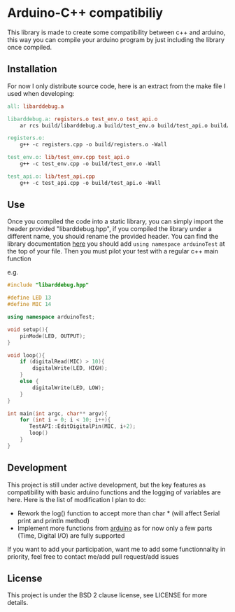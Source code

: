 # Arduino-C++ compatibiliy

This library is made to create some compatibility between c++ and arduino, this way you can compile your arduino program by just including the library once compiled.

## Installation

For now I only distribute source code, here is an extract from the make file I used when developing:

```makefile
all: libarddebug.a

libarddebug.a: registers.o test_env.o test_api.o
	ar rcs build/libarddebug.a build/test_env.o build/test_api.o build/registers.o

registers.o:
	g++ -c registers.cpp -o build/registers.o -Wall

test_env.o: lib/test_env.cpp test_api.o
	g++ -c test_env.cpp -o build/test_env.o -Wall

test_api.o: lib/test_api.cpp
	g++ -c test_api.cpp -o build/test_api.o -Wall
```

## Use

Once you compiled the code into a static library, you can simply import the header provided "libarddebug.hpp", if you compiled the library under a different name, you should rename the provided header. You can find the library documentation [here](https://awing-ding.github.io/arduino-cpp-compatibility/html/index.html) you should add ``using namespace arduinoTest`` at the top of your file. Then you must pilot your test with a regular c++ main function

e.g.

```cpp
#include "libarddebug.hpp"

#define LED 13
#define MIC 14

using namespace arduinoTest;

void setup(){
    pinMode(LED, OUTPUT);
}

void loop(){
    if (digitalRead(MIC) > 10){
        digitalWrite(LED, HIGH);
    }
    else {
        digitalWrite(LED, LOW);
    }
}

int main(int argc, char** argv){
    for (int i = 0; i < 10; i++){
       TestAPI::EditDigitalPin(MIC, i+2);
       loop()
    }
}

```

## Development

This project is still under active development, but the key features as compatibility with basic arduino functions and the logging of variables are here. Here is the list of modification I plan to do:

- Rework the log() function to accept more than char * (will affect Serial print and println method)
- Implement more functions from [arduino](https://www.arduino.cc/reference/en/) as for now only a few parts (Time, Digital I/O) are fully supported

If you want to add your participation, want me to add some functionnality in priority, feel free to contact me/add pull request/add issues

## License

This project is under the BSD 2 clause license, see LICENSE for more details.

